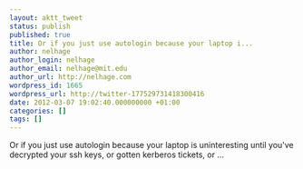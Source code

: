 ```yaml
---
layout: aktt_tweet
status: publish
published: true
title: Or if you just use autologin because your laptop i...
author: nelhage
author_login: nelhage
author_email: nelhage@mit.edu
author_url: http://nelhage.com
wordpress_id: 1665
wordpress_url: http://twitter-177529731418300416
date: 2012-03-07 19:02:40.000000000 +01:00
categories: []
tags: []
---
```

Or if you just use autologin because your laptop is uninteresting until you've decrypted your ssh keys, or gotten kerberos tickets, or ...
